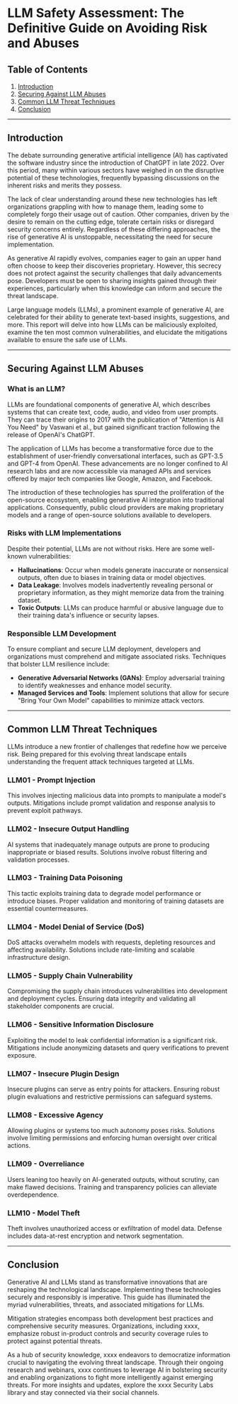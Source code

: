 # LLM Safety Assessment: The Definitive Guide on Avoiding Risk and Abuses


## Table of Contents

1. [Introduction](#introduction)
2. [Securing Against LLM Abuses](#securing-against-llm-abuses)
3. [Common LLM Threat Techniques](#common-llm-threat-techniques)
4. [Conclusion](#conclusion)

---

## Introduction

The debate surrounding generative artificial intelligence (AI) has captivated the software industry since the introduction of ChatGPT in late 2022. Over this period, many within various sectors have weighed in on the disruptive potential of these technologies, frequently bypassing discussions on the inherent risks and merits they possess.

The lack of clear understanding around these new technologies has left organizations grappling with how to manage them, leading some to completely forgo their usage out of caution. Other companies, driven by the desire to remain on the cutting edge, tolerate certain risks or disregard security concerns entirely. Regardless of these differing approaches, the rise of generative AI is unstoppable, necessitating the need for secure implementation.

As generative AI rapidly evolves, companies eager to gain an upper hand often choose to keep their discoveries proprietary. However, this secrecy does not protect against the security challenges that daily advancements pose. Developers must be open to sharing insights gained through their experiences, particularly when this knowledge can inform and secure the threat landscape.

Large language models (LLMs), a prominent example of generative AI, are celebrated for their ability to generate text-based insights, suggestions, and more. This report will delve into how LLMs can be maliciously exploited, examine the ten most common vulnerabilities, and elucidate the mitigations available to ensure the safe use of LLMs.

---

## Securing Against LLM Abuses

### What is an LLM?

LLMs are foundational components of generative AI, which describes systems that can create text, code, audio, and video from user prompts. They can trace their origins to 2017 with the publication of "Attention is All You Need" by Vaswani et al., but gained significant traction following the release of OpenAI's ChatGPT. 

The application of LLMs has become a transformative force due to the establishment of user-friendly conversational interfaces, such as GPT-3.5 and GPT-4 from OpenAI. These advancements are no longer confined to AI research labs and are now accessible via managed APIs and services offered by major tech companies like Google, Amazon, and Facebook. 

The introduction of these technologies has spurred the proliferation of the open-source ecosystem, enabling generative AI integration into traditional applications. Consequently, public cloud providers are making proprietary models and a range of open-source solutions available to developers.

### Risks with LLM Implementations

Despite their potential, LLMs are not without risks. Here are some well-known vulnerabilities:

- **Hallucinations**: Occur when models generate inaccurate or nonsensical outputs, often due to biases in training data or model objectives.
- **Data Leakage**: Involves models inadvertently revealing personal or proprietary information, as they might memorize data from the training dataset.
- **Toxic Outputs**: LLMs can produce harmful or abusive language due to their training data's influence or security lapses.

### Responsible LLM Development

To ensure compliant and secure LLM deployment, developers and organizations must comprehend and mitigate associated risks. Techniques that bolster LLM resilience include:

- **Generative Adversarial Networks (GANs)**: Employ adversarial training to identify weaknesses and enhance model security.
- **Managed Services and Tools**: Implement solutions that allow for secure "Bring Your Own Model" capabilities to minimize attack vectors.
 
---

## Common LLM Threat Techniques

LLMs introduce a new frontier of challenges that redefine how we perceive risk. Being prepared for this evolving threat landscape entails understanding the frequent attack techniques targeted at LLMs.

### LLM01 - Prompt Injection

This involves injecting malicious data into prompts to manipulate a model's outputs. Mitigations include prompt validation and response analysis to prevent exploit pathways.

### LLM02 - Insecure Output Handling

AI systems that inadequately manage outputs are prone to producing inappropriate or biased results. Solutions involve robust filtering and validation processes.

### LLM03 - Training Data Poisoning

This tactic exploits training data to degrade model performance or introduce biases. Proper validation and monitoring of training datasets are essential countermeasures.

### LLM04 - Model Denial of Service (DoS)

DoS attacks overwhelm models with requests, depleting resources and affecting availability. Solutions include rate-limiting and scalable infrastructure design.

### LLM05 - Supply Chain Vulnerability

Compromising the supply chain introduces vulnerabilities into development and deployment cycles. Ensuring data integrity and validating all stakeholder components are crucial.

### LLM06 - Sensitive Information Disclosure

Exploiting the model to leak confidential information is a significant risk. Mitigations include anonymizing datasets and query verifications to prevent exposure.

### LLM07 - Insecure Plugin Design

Insecure plugins can serve as entry points for attackers. Ensuring robust plugin evaluations and restrictive permissions can safeguard systems.

### LLM08 - Excessive Agency

Allowing plugins or systems too much autonomy poses risks. Solutions involve limiting permissions and enforcing human oversight over critical actions.

### LLM09 - Overreliance

Users leaning too heavily on AI-generated outputs, without scrutiny, can make flawed decisions. Training and transparency policies can alleviate overdependence.

### LLM10 - Model Theft

Theft involves unauthorized access or exfiltration of model data. Defense includes data-at-rest encryption and network segmentation.

---

## Conclusion

Generative AI and LLMs stand as transformative innovations that are reshaping the technological landscape. Implementing these technologies securely and responsibly is imperative. This guide has illuminated the myriad vulnerabilities, threats, and associated mitigations for LLMs.

Mitigation strategies encompass both development best practices and comprehensive security measures. Organizations, including xxxx, emphasize robust in-product controls and security coverage rules to protect against potential threats.

As a hub of security knowledge, xxxx endeavors to democratize information crucial to navigating the evolving threat landscape. Through their ongoing research and webinars, xxxx continues to leverage AI in bolstering security and enabling organizations to fight more intelligently against emerging threats. For more insights and updates, explore the xxxx Security Labs library and stay connected via their social channels.
